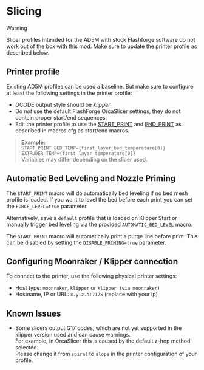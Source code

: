# Slicing

> [!WARNING]
> Slicer profiles intended for the AD5M with stock Flashforge software do not work out of the box with this mod. Make sure to update the printer profile as described below.

## Printer profile

Existing AD5M profiles can be used a baseline. But make sure to configure at least the following settings in the printer profile:

* GCODE output style should be _klipper_
* Do _*not*_ use the default FlashForge OrcaSlicer settings, they do not contain proper start/end sequences. 
* Edit the printer profile to use the [START_PRINT](../printer_configs/macros.cfg#L10) and [END_PRINT](../printer_configs/macros.cfg#L46) as described in macros.cfg as start/end macros.

> **Example:**  
> `START_PRINT BED_TEMP={first_layer_bed_temperature[0]} EXTRUDER_TEMP={first_layer_temperature[0]}`  
> Variables may differ depending on the slicer used.

## Automatic Bed Leveling and Nozzle Priming

The `START_PRINT` macro will do automatically bed leveling if no bed mesh profile is loaded. If you want to level the bed before each print you can set the `FORCE_LEVEL=true` parameter.

Alternatively, save a `default` profile that is loaded on Klipper Start or manually trigger bed leveling via the provided `AUTOMATIC_BED_LEVEL` macro.

The `START_PRINT` macro will automatically print a purge line before print. This can be disabled by setting the `DISABLE_PRIMING=true` parameter.

## Configuring Moonraker / Klipper connection

To connect to the printer, use the following physical printer settings:
* Host type: `moonraker`, `klipper` or `klipper (via moonraker)`
* Hostname, IP or URL: `x.y.z.a:7125` (replace with your ip)

## Known Issues

* Some slicers output G17 codes, which are not yet supported in the klipper version used and can cause warnings.  
  For example, in OrcaSlicer this is caused by the default z-hop method selected.  
  Please change it from `spiral` to `slope` in the printer configuration of your profile.
